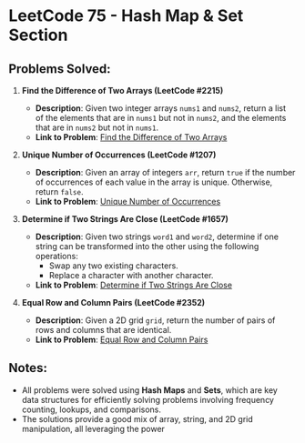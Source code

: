 # LeetCode 75 - Hash Map & Set Section

## Problems Solved:

1. **Find the Difference of Two Arrays (LeetCode #2215)**  
   - **Description**: Given two integer arrays `nums1` and `nums2`, return a list of the elements that are in `nums1` but not in `nums2`, and the elements that are in `nums2` but not in `nums1`.  
   - **Link to Problem**: [Find the Difference of Two Arrays](https://leetcode.com/problems/find-the-difference-of-two-arrays/?envType=study-plan-v2&envId=leetcode-75)

2. **Unique Number of Occurrences (LeetCode #1207)**  
   - **Description**: Given an array of integers `arr`, return `true` if the number of occurrences of each value in the array is unique. Otherwise, return `false`.  
   - **Link to Problem**: [Unique Number of Occurrences](https://leetcode.com/problems/unique-number-of-occurrences/?envType=study-plan-v2&envId=leetcode-75)

3. **Determine if Two Strings Are Close (LeetCode #1657)**  
   - **Description**: Given two strings `word1` and `word2`, determine if one string can be transformed into the other using the following operations:  
     - Swap any two existing characters.
     - Replace a character with another character.  
   - **Link to Problem**: [Determine if Two Strings Are Close](https://leetcode.com/problems/determine-if-two-strings-are-close/?envType=study-plan-v2&envId=leetcode-75)

4. **Equal Row and Column Pairs (LeetCode #2352)**  
   - **Description**: Given a 2D grid `grid`, return the number of pairs of rows and columns that are identical.  
   - **Link to Problem**: [Equal Row and Column Pairs](https://leetcode.com/problems/equal-row-and-column-pairs/?envType=study-plan-v2&envId=leetcode-75)


## Notes:
- All problems were solved using **Hash Maps** and **Sets**, which are key data structures for efficiently solving problems involving frequency counting, lookups, and comparisons.
- The solutions provide a good mix of array, string, and 2D grid manipulation, all leveraging the power 

